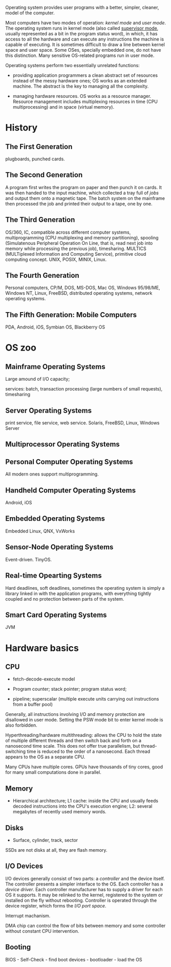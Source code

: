 Operating system provides user programs with a better, simpler, cleaner, model of the computer.

Most computers have two modes of operation: _kernel mode_ and _user mode_. The operating system runs in kernel mode (also called [supervisor mode](https://en.wikipedia.org/wiki/Protection_ring#Supervisor_mode), usually represented as a bit in the program status word), in which, it has access to all the hardware and can execute any instructions the machine is capable of executing. It is sometimes difficult to draw a line between kernel space and user space. Some OSes, specially embedded one, do not have this distinction. Many sensitive OS-related programs run in user mode.

Operating systems perform two essentially unrelated functions: 

- providing application programmers a clean abstract set of resources instead of the messy hardware ones; OS works as an extended machine. The abstract is the key to managing all the complexity.

- managing hardware resources. OS works as a resource manager. Resource management includes multiplexing resources in time (CPU multiprocessing) and in space (virtual memory).

# History

## The First Generation

plugboards, punched cards.

## The Second Generation

A program first writes the program on paper and then punch it on cards. It was then handed to the input machine, which collected a tray full of _jobs_ and output them onto a magnetic tape. The batch system on the mainframe then processed the job  and printed their output to a tape, one by one.

## The Third Generation

OS/360, IC, compatible across different computer systems, multiprogramming (CPU multiplexing and memory partitioning), spooling (Simulatenous Peripheral Operation On Line, that is, read next job into memory while processing the previous job), timesharing. MULTICS (MULTiplexed Information and Computing Service), primitive cloud computing concept. UNIX, POSIX, MINIX, Linux.

## The Fourth Generation

Personal computers, CP/M, DOS, MS-DOS, Mac OS, Windows 95/98/ME, Windows NT, Linux, FreeBSD, distributed operating systems, network operating systems.

## The Fifth Generation: Mobile Computers

PDA, Android, iOS, Symbian OS, Blackberry OS

# OS zoo

## Mainframe Operating Systems

Large amound of I/O capacity; 

services: batch, transaction processing (large numbers of small requests), timesharing

## Server Operating Systems

print service, file service, web service. Solaris, FreeBSD, Linux, Windows Server

## Multiprocessor Operating Systems

## Personal Computer Operating Systems

All modern ones support multiprogramming.

## Handheld Computer Operating Systems

Android, iOS

## Embedded Operating Systems

Embedded Linux, QNX, VxWorks

## Sensor-Node Operating Systems

Event-driven. TinyOS.

## Real-time Opearting Systems

Hard deadlines, soft deadlines,  sometimes the operating system is simply a library linked in with the application programs, with everything tightly coupled and no protection between parts of the system.

## Smart Card Operating Systems

JVM

# Hardware basics

## CPU

- fetch-decode-execute model

- Program counter; stack pointer; program status word;

- pipeline; superscalar (multiple execute units carrying out instructions from a buffer pool)

Generally, all instructions involving I/O and memory protection are disallowed in user mode. Setting the PSW mode bit to enter kernel mode is also forbidden.

Hyperthreading/hardware multithreading: allows the CPU to hold the state of multiple different threads and then switch back and forth on a nanosecond time scale. This does not offer true parallelism, but thread-switching time is reduced to the order of a nanosecond. Each thread appears to the OS as a separate CPU.

Many CPUs have multiple cores. GPUs have thousands of tiny cores, good for many small computations done in parallel.

## Memory

- Hierarchical architecture; L1 cache: inside the CPU and usually feeds decoded instructions into the CPU's execution engine; L2: several megabytes of recently used memory words.

## Disks

- Surface, cylinder, track, sector

SSDs are not disks at all, they are flash memory.

## I/O Devices

I/O devices generally consist of two parts: a _controller_ and the device itself. The controller presents a simpler interface to the OS. Each controller has a _device driver_. Each controller manufacturer has to supply a driver for each OS it supports. It may be relinked to the kernel, registered to the system or installed on the fly without rebooting. Controller is operated through the device register, which forms the _I/O port space_.

Interrupt machanism.

DMA chip can control the flow of bits between memory and some controller without constant CPU intervention.

## Booting

BIOS - Self-Check - find boot devices - bootloader - load the OS
